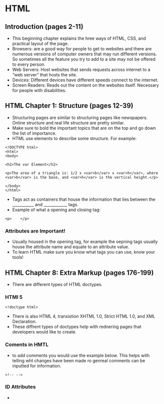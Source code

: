 # HTML 

## Introduction (pages 2-11)

- This beginning chapter explains the hree ways of HTML, CSS, and practical layout of the page. 
- Browsers: are a good way for people to get to websites and there are numerous versions of computer owners that may run different versions. So sometimes all the feature you try to add to a site may not be offered to every person. 
- Web Servers: Host websites that sends requests across internet to a “web server” that hosts the site. 
- Devices: Different devices have different speeds connect to the internet. 
- Screen Readers: Reads out the content on the websites itself. Necessary for people with disabilities.

## HTML Chapter 1: Structure (pages 12-39)
- Structuring pages are similar to structuring pages like newspapers. Online structure and real life structure are pretty similar. 
- Make sure to bold the important topics that are on the top and go down the list of importance. 
- HTML use elements to describe some structure. For example: 
```
<!DOCTYPE html>
<html>
<body>

<h2>The var Element</h2>

<p>The area of a triangle is: 1/2 x <var>b</var> x <var>h</var>, where <var>b</var> is the base, and <var>h</var> is the vertical height.</p>

</body>
</html>
```
- Tags act as containers that house the information that lies between the ___________ and ____________ tags.
- Example of what a opening and closing tag: 
```
<p>    </p>
```
### Attributes are Important! 
- Usually housed in the opening tag, for example the oepning tags usually house the attribute name and equate to an attribute value. 
- To learn HTML make sure you know what tags you can use, know your tools!

## HTML Chapter 8: Extra Markup (pages 176-199) 
- There are different types of HTML doctypes. 

### HTMl 5
```
<!doctype html>
```
- There is also HTML 4, transistion XHTML 1.0, Strict HTML 1.0, and XML Declaration. 
- These diffrent types of doctypes help with rednering pages that developers would like to create. 

### Coments in HMTL
- to add comments you would use the example below. This helps with telling wht changes have been made ro genreal comments can be inputted for information. 
```
<!-- -->
```
### ID Attributes 
- 